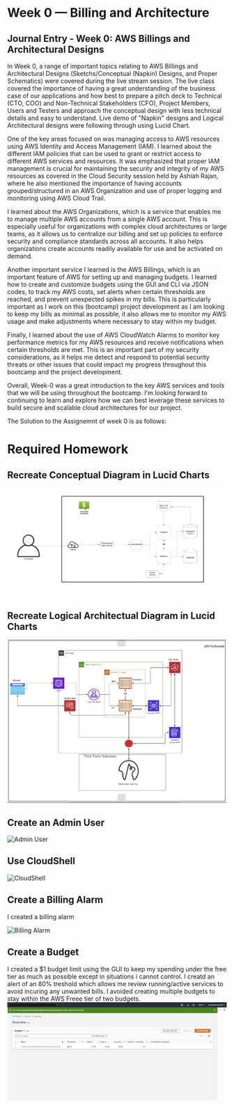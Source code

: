# Week 0 — Billing and Architecture
## Journal Entry - Week 0: AWS Billings and Architectural Designs

In Week 0, a range of important topics relating to AWS Billings and Architectural Designs (Sketchs/Conceptual (Napkin) Designs, and Proper Schematics) were covered during the live stream session. The live class covered the importance of having a great understanding of the business case of our applications and how best to prepare a pitch deck to Technical (CTO, COO) and Non-Technical Stakeholders (CFO), Project Members, Users and Testers and approach the conceptual design with less technical details and easy to understand. Live demo of "Napkin" designs and Logical Architectural designs were following through using Lucid Chart.

One of the key areas focused on was managing access to AWS resources using AWS Identity and Access Management (IAM). I learned about the different IAM policies that can be used to grant or restrict access to different AWS services and resources. It was emphasized that proper IAM management is crucial for maintaining the security and integrity of my AWS resources as covered in the Cloud Security session held by Ashiah Rajan, where he also mentioned the importance of having accounts grouped/structured in an AWS Organization and use of proper logging and monitoring using AWS Cloud Trail.

I learned about the AWS Organizations, which is a service that enables me to manage multiple AWS accounts from a single AWS account. This is especially useful for organizations with complex cloud architectures or large teams, as it allows us to centralize our billing and set up policies to enforce security and compliance standards across all accounts. It also helps organizations create accounts readily available for use and be activated on demand.

Another important service I learned is the AWS Billings, which is an important feature of AWS for setting up and managing budgets. I learned how to create and customize budgets using the GUI and CLI via JSON codes, to track my AWS costs, set alerts when certain thresholds are reached, and prevent unexpected spikes in my bills. This is particularly important as I work on this (bootcamp) project development as I am looking to keep my bills as minimal as possible, it also allows me to monitor my AWS usage and make adjustments where necessary to stay within my budget.

Finally, I learned about the use of AWS CloudWatch Alarms to monitor key performance metrics for my AWS resources and receive notifications when certain thresholds are met. This is an important part of my security considerations, as it helps me detect and respond to potential security threats or other issues that could impact my progress throughout this bootcamp and the project development.

Overall, Week-0 was a great introduction to the key AWS services and tools that we will be using throughout the bootcamp. I'm looking forward to continuing to learn and explore how we can best leverage these services to build secure and scalable cloud architectures for our project.

The Solution to the Assignemnt of week 0 is as follows:

# Required Homework

## Recreate Conceptual Diagram in Lucid Charts

![Conceptual Diagram in Lucid Charts](assets/Week-0/Lucid%20Conceptual%20sketch.PNG)

## Recreate Logical Architectual Diagram in Lucid Charts

![Logical Diagram in Lucid Charts](assets/Week-0/Lucid%20Logical%20Diagram.PNG)

## Create an Admin User

![Admin User]()

## Use CloudShell

![CloudShell]()

## Create a Billing Alarm
I created a billing alarm 

![Billing Alarm]()

## Create a Budget
I created a $1 budget limit using the GUI to keep my spending under the free tier as much as possible except in situations i cannot control. I creatd an alert of an 80% treshold which allows me review running/active services to avoid incuring any unwanted bills. I avoided creating multiple budgets to stay within the AWS Freee tier of two budgets.
![Budget](assets/Week-0/Budget-Alarm.PNG)

